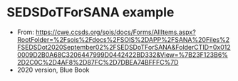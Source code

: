 # SEDSDoTForSANA example

* From: https://cwe.ccsds.org/sois/docs/Forms/AllItems.aspx?RootFolder=%2Fsois%2Fdocs%2FSOIS%2DAPP%2FSANA%20Files%2FSEDSDot2020September02%2FSEDSDoTForSANA&FolderCTID=0x0120009D2B0A68C3206447999D0442422BD332&View=%7B23F123B6%2D2C0C%2D4AF8%2D87FC%2D7DBEA74BFFFC%7D
* 2020 version, Blue Book
